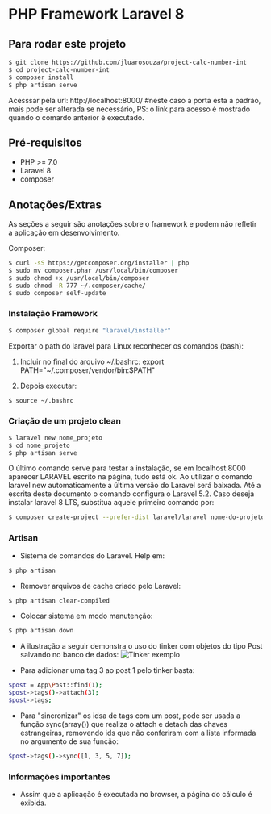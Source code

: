 # PHP Framework Laravel 8


## Para rodar este projeto
```bash
$ git clone https://github.com/jluarosouza/project-calc-number-int
$ cd project-calc-number-int
$ composer install
$ php artisan serve
```
Acesssar pela url: http://localhost:8000/ #neste caso a porta esta a padrão, mais pode ser alterada se necessário, PS: o link para acesso é mostrado quando o comardo anterior é executado.



## Pré-requisitos
- PHP >= 7.0
- Laravel 8
- composer


## Anotações/Extras
As seções a seguir são anotações sobre o framework e podem não refletir a aplicação em desenvolvimento.


Composer:
```bash
$ curl -sS https://getcomposer.org/installer | php
$ sudo mv composer.phar /usr/local/bin/composer
$ sudo chmod +x /usr/local/bin/composer
$ sudo chmod -R 777 ~/.composer/cache/
$ sudo composer self-update
```

### Instalação Framework
```bash
$ composer global require "laravel/installer"
```

Exportar o path do laravel para Linux reconhecer os comandos (bash):

1. Incluir no final do arquivo ~/.bashrc: export PATH="~/.composer/vendor/bin:$PATH"

2. Depois executar: 
```bash
$ source ~/.bashrc 
```


### Criação de um projeto clean
```bash
$ laravel new nome_projeto
$ cd nome_projeto
$ php artisan serve
```

O último comando serve para testar a instalação, se em localhost:8000 aparecer LARAVEL escrito na página, tudo está ok. Ao utilizar o comando laravel new automaticamente a última versão do Laravel será baixada. Até a escrita deste documento o comando configura o Laravel 5.2. Caso deseja instalar laravel 8 LTS, substitua aquele primeiro comando por:
```bash
$ composer create-project --prefer-dist laravel/laravel nome-do-projeto 8.*
```

### Artisan
- Sistema de comandos do Laravel. Help em:
```bash
$ php artisan
```
- Remover arquivos de cache criado pelo Laravel:
```bash
$ php artisan clear-compiled 
```
- Colocar sistema em modo manutenção:
```bash
$ php artisan down 
```

- A ilustração a seguir demonstra o uso do tinker com objetos do tipo Post salvando no banco de dados:
![Tinker exemplo](public/image/tinker.png)


- Para adicionar uma tag 3 ao post 1 pelo tinker basta:
```bash
$post = App\Post::find(1);
$post->tags()->attach(3);
$post->tags;
```

- Para "sincronizar" os idsa de tags com um post, pode ser usada a função sync(array()) que realiza o attach e detach das chaves estrangeiras, removendo ids que não conferiram com a lista informada no argumento de sua função:
```bash
$post->tags()->sync([1, 3, 5, 7]);
```

### Informações importantes
 - Assim que a aplicação é executada no browser, a página do cálculo é exibida.